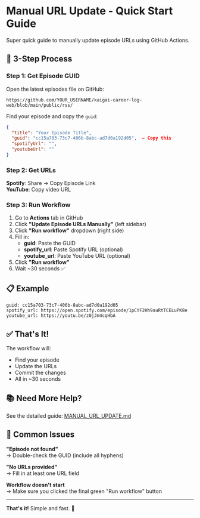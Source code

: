 # Manual URL Update - Quick Start Guide

Super quick guide to manually update episode URLs using GitHub Actions.

## 🚀 3-Step Process

### Step 1: Get Episode GUID

Open the latest episodes file on GitHub:

```
https://github.com/YOUR_USERNAME/kaigai-career-log-web/blob/main/public/rss/
```

Find your episode and copy the `guid`:

```json
{
  "title": "Your Episode Title",
  "guid": "cc15a703-73c7-406b-8abc-ad7d0a192d05",  ← Copy this
  "spotifyUrl": "",
  "youtubeUrl": ""
}
```

### Step 2: Get URLs

**Spotify**: Share → Copy Episode Link  
**YouTube**: Copy video URL

### Step 3: Run Workflow

1. Go to **Actions** tab in GitHub
2. Click **"Update Episode URLs Manually"** (left sidebar)
3. Click **"Run workflow"** dropdown (right side)
4. Fill in:
   - **guid**: Paste the GUID
   - **spotify_url**: Paste Spotify URL (optional)
   - **youtube_url**: Paste YouTube URL (optional)
5. Click **"Run workflow"**
6. Wait ~30 seconds ✅

## 📋 Example

```
guid: cc15a703-73c7-406b-8abc-ad7d0a192d05
spotify_url: https://open.spotify.com/episode/1pCYF2Hh9auRtTCELuPK8e
youtube_url: https://youtu.be/z0jJm4cqHbA
```

## ✅ That's It!

The workflow will:

- Find your episode
- Update the URLs
- Commit the changes
- All in ~30 seconds

## 📚 Need More Help?

See the detailed guide: [MANUAL_URL_UPDATE.md](./MANUAL_URL_UPDATE.md)

## 🔧 Common Issues

**"Episode not found"**  
→ Double-check the GUID (include all hyphens)

**"No URLs provided"**  
→ Fill in at least one URL field

**Workflow doesn't start**  
→ Make sure you clicked the final green "Run workflow" button

---

**That's it!** Simple and fast. 🎉

